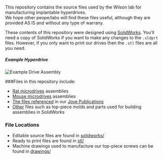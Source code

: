 This repository contains the source files used by the Wilson lab for manufacturing implantable hyperdrives.  
We hope other peope/labs will find these files useful, although they are provided AS IS and without any type of warrany.

These contents of this repository were designed using [SolidWorks](http://www.solidworks.com/). You'll need a copy of
SolidWorks if you want to make any changes to the `.sldprt` files.  However, if you only want to print our drives then
the `.stl` files are all you need.

##### Example Hyperdrive
![Example Drive Assembly](http://i.imgur.com/if46J.png)

###Files in this repository include:

* [Rat microdrives](https://github.com/wilsonlab/CAD-Files/tree/master/solidworks/drives-rat) assemblies
* [Mouse microdrives](https://github.com/wilsonlab/CAD-Files/tree/master/solidworks/drives-mouse) assemblies
* [The files referenced](https://github.com/wilsonlab/CAD-Files/tree/master/solidworks/drives-rat/jove) in our [Jove Publications](http://www.jove.com/search?authors=Matthew+Wilson%2C+Massachusetts+Institute+of+Technology)
* [Other](https://github.com/wilsonlab/CAD-Files/tree/master/solidworks/other) files such as top-piece molds and parts used for building assemblies in SolidWorks

### File Locations
 * Editable source files are found in [solidworks/](https://github.com/wilsonlab/CAD-Files/tree/master/solidworks)
 * Ready to print files are found in [stl/](https://github.com/wilsonlab/CAD-Files/tree/master/stl)
 * Machine drawings used to manufacture our top-piece screws can be found in [drawings/](https://github.com/wilsonlab/CAD-Files/tree/master/drawing)



